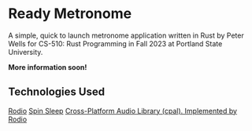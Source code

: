 # Ready Metronome

A simple, quick to launch metronome application written in Rust by Peter Wells for CS-510: Rust Programming in Fall 2023 at Portland State University.

**More information soon!**

<!-- ## Installation -->

<!-- ## Usage -->

## Technologies Used

[Rodio](https://docs.rs/rodio/latest/rodio/)
[Spin Sleep](https://crates.io/crates/spin_sleep)
[Cross-Platform Audio Library (cpal). Implemented by Rodio](https://github.com/RustAudio/cpal)

<!-- ## License -->